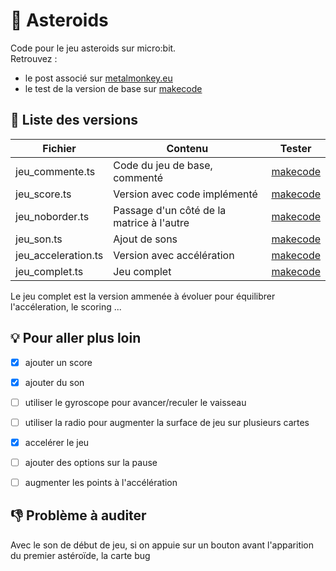 # :rocket: Asteroids

Code pour le jeu asteroids sur micro:bit.   
Retrouvez :  
- le post associé sur [metalmonkey.eu](https://www.metalmonkey.eu/2023/06/asteroid-sur-microbit/)
- le test de la version de base sur [makecode](https://makecode.microbit.org/_XaCXXCiz0hTW)

## :card_index: Liste des versions
| Fichier | Contenu | Tester |
| --- | --- | --- |
| jeu_commente.ts | Code du jeu de base, commenté | [makecode](https://makecode.microbit.org/_4zcF1gfMP8PV) |
| jeu_score.ts | Version avec code implémenté | [makecode](https://makecode.microbit.org/_gxhW6P3z1CfX) |
| jeu_noborder.ts | Passage d'un côté de la matrice à l'autre | [makecode](https://makecode.microbit.org/_3gXAwkJ9FR2w) |
| jeu_son.ts | Ajout de sons | [makecode](https://makecode.microbit.org/_fRx9WD0xd1cr) |
| jeu_acceleration.ts | Version avec accélération | [makecode](https://makecode.microbit.org/_Hpq6v3Ev8TE3) |
| jeu_complet.ts | Jeu complet | [makecode](https://makecode.microbit.org/_LH86oDAscaUs) |
  
Le jeu complet est la version ammenée à évoluer pour équilibrer l'accéleration, le scoring ...  

## :bulb: Pour aller plus loin
- [X] ajouter un score
- [X] ajouter du son
- [ ] utiliser le gyroscope pour avancer/reculer le vaisseau
- [ ] utiliser la radio pour augmenter la surface de jeu sur plusieurs cartes
- [X] accelérer le jeu
- [ ] ajouter des options sur la pause
- [ ] augmenter les points à l'accélération


## :thumbsdown: Problème à auditer
Avec le son de début de jeu, si on appuie sur un bouton avant l'apparition du premier astéroïde, la carte bug
